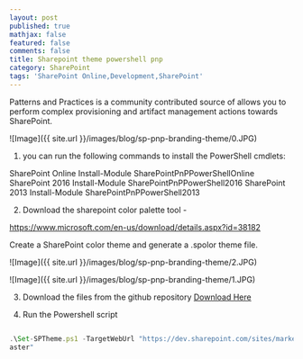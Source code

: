 ```yaml
---
layout: post
published: true
mathjax: false
featured: false
comments: false
title: Sharepoint theme powershell pnp
category: SharePoint
tags: 'SharePoint Online,Development,SharePoint'
---
```

Patterns and Practices is a community contributed source of allows you to perform complex provisioning and artifact management actions towards SharePoint.

![Image]({{ site.url }}/images/blog/sp-pnp-branding-theme/0.JPG)


1) you can run the following commands to install the PowerShell cmdlets:

SharePoint Online	Install-Module SharePointPnPPowerShellOnline
SharePoint 2016	Install-Module SharePointPnPPowerShell2016
SharePoint 2013	Install-Module SharePointPnPPowerShell2013


2) Download the sharepoint color palette tool -

https://www.microsoft.com/en-us/download/details.aspx?id=38182

Create a SharePoint color theme and generate a .spolor theme file.

![Image]({{ site.url }}/images/blog/sp-pnp-branding-theme/2.JPG)

![Image]({{ site.url }}/images/blog/sp-pnp-branding-theme/1.JPG)

3) Download the files from the github repository
<a href="https://github.com/ldsouza/Pnp-SharePoint-Branding/tree/master/Set%20SharePoint%20Theme">Download Here</a>

4) Run the Powershell script

```javascript

.\Set-SPTheme.ps1 -TargetWebUrl "https://dev.sharepoint.com/sites/marketing" -MasterUrl "seattle.m
aster"

```
